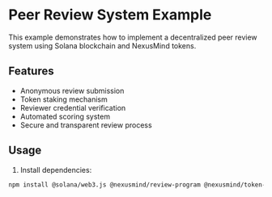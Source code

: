 # Peer Review System Example

This example demonstrates how to implement a decentralized peer review system using Solana blockchain and NexusMind tokens.

## Features

- Anonymous review submission
- Token staking mechanism
- Reviewer credential verification
- Automated scoring system
- Secure and transparent review process

## Usage

1. Install dependencies:
```bash
npm install @solana/web3.js @nexusmind/review-program @nexusmind/token-program
